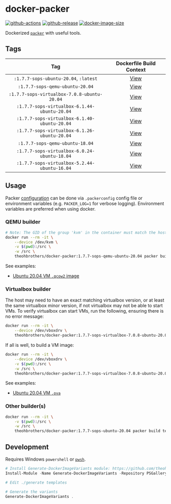 # docker-packer

[![github-actions](https://github.com/theohbrothers/docker-packer/workflows/ci-master-pr/badge.svg)](https://github.com/theohbrothers/docker-packer/actions)
[![github-release](https://img.shields.io/github/v/release/theohbrothers/docker-packer?style=flat-square)](https://github.com/theohbrothers/docker-packer/releases/)
[![docker-image-size](https://img.shields.io/docker/image-size/theohbrothers/docker-packer/latest)](https://hub.docker.com/r/theohbrothers/docker-packer)

Dockerized [`packer`](https://github.com/hashicorp/packer) with useful tools.

## Tags

| Tag | Dockerfile Build Context |
|:-------:|:---------:|
| `:1.7.7-sops-ubuntu-20.04`, `:latest` | [View](variants/1.7.7-sops-ubuntu-20.04) |
| `:1.7.7-sops-qemu-ubuntu-20.04` | [View](variants/1.7.7-sops-qemu-ubuntu-20.04) |
| `:1.7.7-sops-virtualbox-7.0.8-ubuntu-20.04` | [View](variants/1.7.7-sops-virtualbox-7.0.8-ubuntu-20.04) |
| `:1.7.7-sops-virtualbox-6.1.44-ubuntu-20.04` | [View](variants/1.7.7-sops-virtualbox-6.1.44-ubuntu-20.04) |
| `:1.7.7-sops-virtualbox-6.1.40-ubuntu-20.04` | [View](variants/1.7.7-sops-virtualbox-6.1.40-ubuntu-20.04) |
| `:1.7.7-sops-virtualbox-6.1.26-ubuntu-20.04` | [View](variants/1.7.7-sops-virtualbox-6.1.26-ubuntu-20.04) |
| `:1.7.7-sops-qemu-ubuntu-18.04` | [View](variants/1.7.7-sops-qemu-ubuntu-18.04) |
| `:1.7.7-sops-virtualbox-6.0.24-ubuntu-18.04` | [View](variants/1.7.7-sops-virtualbox-6.0.24-ubuntu-18.04) |
| `:1.7.7-sops-virtualbox-5.2.44-ubuntu-16.04` | [View](variants/1.7.7-sops-virtualbox-5.2.44-ubuntu-16.04) |

## Usage

Packer [configuration](https://developer.hashicorp.com/packer/docs/configure#configuring-packer) can be done via `.packerconfig` config file or environment variables (e.g. `PACKER_LOG=1` for verbose logging). Environment variables are preferred when using docker.

### QEMU builder

```sh
# Note: The GID of the group 'kvm' in the container must match the host's. If not, use --privileged instead of --device. See: https://stackoverflow.com/questions/48422001/how-to-launch-qemu-kvm-from-inside-a-docker-container
docker run --rm -it \
    --device /dev/kvm \
    -v $(pwd):/src \
    -w /src \
    theohbrothers/docker-packer:1.7.7-sops-qemu-ubuntu-20.04 packer build template.json
```

See examples:

- [Ubuntu 20.04 VM `.qcow2` image](docs/examples/ubuntu2004-qemu)

### Virtualbox builder

The host may need to have an exact matching virtualbox version, or at least the same virtualbox minor version, if not virtualbox may not be able to start VMs. To verify virtualbox can start VMs, run the following, ensuring there is no error message:

```sh
docker run --rm -it \
    --device /dev/vboxdrv \
    theohbrothers/docker-packer:1.7.7-sops-virtualbox-7.0.8-ubuntu-20.04 vboxmanage --version
```

If all is well, to build a VM image:

```sh
docker run --rm -it \
    --device /dev/vboxdrv \
    -v $(pwd):/src \
    -w /src \
    theohbrothers/docker-packer:1.7.7-sops-virtualbox-7.0.8-ubuntu-20.04 packer build template.json
```

See examples:

- [Ubuntu 20.04 VM `.ova`](docs/examples/ubuntu2004-virtualbox)

### Other builder(s)

```sh
docker run --rm -it \
    -v $(pwd):/src \
    -w /src \
    theohbrothers/docker-packer:1.7.7-sops-ubuntu-20.04 packer build template.json
```

## Development

Requires Windows `powershell` or [`pwsh`](https://github.com/PowerShell/PowerShell).

```powershell
# Install Generate-DockerImageVariants module: https://github.com/theohbrothers/Generate-DockerImageVariants
Install-Module -Name Generate-DockerImageVariants -Repository PSGallery -Scope CurrentUser -Force -Verbose

# Edit ./generate templates

# Generate the variants
Generate-DockerImageVariants .
```
